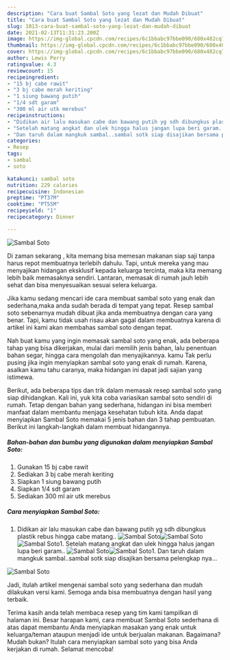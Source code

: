 ```yaml
---
description: "Cara buat Sambal Soto yang lezat dan Mudah Dibuat"
title: "Cara buat Sambal Soto yang lezat dan Mudah Dibuat"
slug: 1013-cara-buat-sambal-soto-yang-lezat-dan-mudah-dibuat
date: 2021-02-13T11:31:23.200Z
image: https://img-global.cpcdn.com/recipes/6c1bbabc97bbe090/680x482cq70/sambal-soto-foto-resep-utama.jpg
thumbnail: https://img-global.cpcdn.com/recipes/6c1bbabc97bbe090/680x482cq70/sambal-soto-foto-resep-utama.jpg
cover: https://img-global.cpcdn.com/recipes/6c1bbabc97bbe090/680x482cq70/sambal-soto-foto-resep-utama.jpg
author: Lewis Perry
ratingvalue: 4.3
reviewcount: 15
recipeingredient:
- "15 bj cabe rawit"
- "3 bj cabe merah keriting"
- "1 siung bawang putih"
- "1/4 sdt garam"
- "300 ml air utk merebus"
recipeinstructions:
- "Didikan air lalu masukan cabe dan bawang putih yg sdh dibungkus plastik rebus hingga cabe matang.."
- "Setelah matang angkat dan ulek hingga halus jangan lupa beri garam.."
- "Dan taruh dalam mangkuk sambal..sambal sotk siap disajikan bersama pelengkap nya..."
categories:
- Resep
tags:
- sambal
- soto

katakunci: sambal soto 
nutrition: 229 calories
recipecuisine: Indonesian
preptime: "PT37M"
cooktime: "PT55M"
recipeyield: "1"
recipecategory: Dinner

---
```



![Sambal Soto](https://img-global.cpcdn.com/recipes/6c1bbabc97bbe090/680x482cq70/sambal-soto-foto-resep-utama.jpg)

Di zaman  sekarang , kita memang bisa memesan makanan siap saji tanpa harus repot membuatnya terlebih dahulu. Tapi, untuk mereka yang mau menyajikan hidangan eksklusif kepada keluarga tercinta, maka kita memang lebih baik memasaknya sendiri. Lantaran, memasak di rumah jauh lebih sehat dan bisa menyesuaikan sesuai selera keluarga.

Jika kamu sedang mencari ide cara membuat sambal soto yang enak dan sederhana,maka anda sudah berada di tempat yang tepat. Resep sambal soto  sebenarnya mudah dibuat jika anda membuatnya dengan cara yang benar. Tapi, kamu tidak usah risau akan gagal dalam membuatnya 
karena di artikel ini kami akan membahas sambal soto dengan tepat.  



Nah buat kamu yang ingin memasak sambal soto yang enak, ada beberapa tahap yang bisa dikerjakan, mulai dari memilih jenis bahan, lalu penentuan bahan segar, hingga cara mengolah dan menyajikannya. kamu Tak perlu pusing jika ingin menyiapkan sambal soto yang enak di rumah. Karena, asalkan kamu  tahu caranya, maka hidangan ini dapat jadi sajian yang istimewa.

Berikut, ada beberapa tips dan trik dalam memasak resep sambal soto yang siap dihidangkan. Kali ini, yuk kita coba variasikan sambal soto sendiri di rumah. Tetap dengan bahan yang sederhana, hidangan ini bisa memberi manfaat dalam membantu menjaga kesehatan tubuh kita. Anda dapat menyiapkan Sambal Soto memakai 5 jenis bahan dan 3 tahap pembuatan. Berikut ini langkah-langkah dalam membuat hidangannya.

<!--inarticleads1-->

##### Bahan-bahan dan bumbu yang digunakan dalam menyiapkan Sambal Soto:

1. Gunakan 15 bj cabe rawit
1. Sediakan 3 bj cabe merah keriting
1. Siapkan 1 siung bawang putih
1. Siapkan 1/4 sdt garam
1. Sediakan 300 ml air utk merebus




<!--inarticleads2-->

##### Cara menyiapkan Sambal Soto:

1. Didikan air lalu masukan cabe dan bawang putih yg sdh dibungkus plastik rebus hingga cabe matang..
<img src="https://img-global.cpcdn.com/steps/ad3b989d7776e34d/160x128cq70/sambal-soto-langkah-memasak-1-foto.jpg" alt="Sambal Soto"><img src="https://img-global.cpcdn.com/steps/7c813493794d9e97/160x128cq70/sambal-soto-langkah-memasak-1-foto.jpg" alt="Sambal Soto"><img src="https://img-global.cpcdn.com/steps/98fd31c99244666d/160x128cq70/sambal-soto-langkah-memasak-1-foto.jpg" alt="Sambal Soto">1. Setelah matang angkat dan ulek hingga halus jangan lupa beri garam..
<img src="https://img-global.cpcdn.com/steps/2dd51f4d9765144d/160x128cq70/sambal-soto-langkah-memasak-2-foto.jpg" alt="Sambal Soto"><img src="https://img-global.cpcdn.com/steps/b61a0d226d56d92c/160x128cq70/sambal-soto-langkah-memasak-2-foto.jpg" alt="Sambal Soto">1. Dan taruh dalam mangkuk sambal..sambal sotk siap disajikan bersama pelengkap nya...
<img src="https://img-global.cpcdn.com/steps/cf24c77fd7d567f7/160x128cq70/sambal-soto-langkah-memasak-3-foto.jpg" alt="Sambal Soto">



Jadi, itulah artikel mengenai  sambal soto  yang sederhana dan mudah dilakukan versi kami. Semoga anda bisa membuatnya dengan hasil yang terbaik. 

Terima kasih anda telah membaca resep yang tim kami tampilkan di halaman ini. Besar harapan kami, cara membuat  Sambal Soto sederhana di atas dapat membantu Anda menyiapkan masakan yang enak untuk keluarga/teman ataupun menjadi ide untuk berjualan makanan. Bagaimana? Mudah bukan? Itulah cara menyiapkan sambal soto yang bisa Anda kerjakan di rumah. Selamat mencoba!

